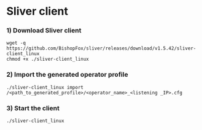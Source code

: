 # Sliver client 

### 1) Download Sliver client

    wget -q https://github.com/BishopFox/sliver/releases/download/v1.5.42/sliver-client_linux
    chmod +x ./sliver-client_linux

### 2) Import the generated operator profile

    ./sliver-client_linux import /<path_to_generated_profile>/<operator_name>_<listening _IP>.cfg

### 3) Start the client

    ./sliver-client_linux 
